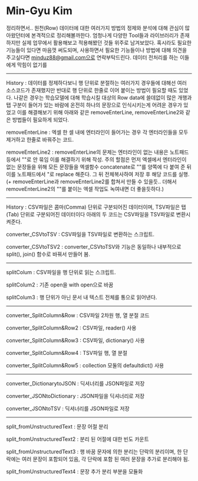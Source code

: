 # Min-Gyu Kim

정리하면서..
원천(Row) 데이터에 대한 여러가지 방법의 정제와 분석에 대해 관심이 많아왔던터에 본격적으로 정리해볼까한다. 엄청나게 다양한 Tool들과 라이브러리가 존재하지만 실제 업무에서 활용해보고 적용해봤던 것들 위주로 남겨보았다. 혹시라도 필요한 기능들이 있다면 마음껏 써도되며, 사용하면서 필요한 기능들이나 방법에 대해 의견을 주고싶다면 minduz88@gmail.com으로 연락부탁드린다. 데이터 전처리를 하는 이들에게 막힘이 없기를

-----------------------------------------------------------------------------------------------------------------------

History
: 데이터를 정제하다보니 행 단위로 분절하는 여러가지 경우들에 대해선 여러 소스코드가 존재했지만 반대로 행 단위로 한줄로 이어 붙이는 방법이 필요할 때도 있었다. 나같은 경우는 학습모델에 대해 학습시킬 대상의 Row data에 쓸데없이 많은 개행과 탭 구분이 들어가 있는 바람에 온전히 하나의 문장으로 인식시키는게 어려운 경우가 있었고 이를 해결해보기 위해 아래와 같은 removeEnterLine, removeEnterLine2와 같은 방법들이 필요하게 되었다.

removeEnterLine
: 엑셀 한 셀 내에 엔터라인이 들어가는 경우 각 엔터라인들을 모두 제거하고 한줄로 바꿔주는 코드.

removeEnterLine2
: removeEnterLine의 문제는 엔터라인이 없는 내용은 노트패드 등에서 ""로 안 묶임 이를 해결하기 위해 작성. 주의 할점은 먼저 엑셀에서 엔터라인이 없는 문장들을 위해 모든 문장들을 엑셀함수 concatenate로 ""를 양쪽에 다 붙여 준 뒤 이를 노트패드에서 "로 replace 해준다. 그 뒤 전체복사하여 저장 후 해당 코드를 실행.
(+ removeEnterLine과 removeEnterLine2를 합쳐서 만들 수 있을듯.. 더해서 removeEnterLine2의 ""를 붙이는 엑셀 작업도 녹여내면 더 좋을듯하다.)

-----------------------------------------------------------------------------------------------------------------------

History
: CSV파일은 콤마(Comma) 단위로 구분되어진 데이터이며, TSV파일은 탭(Tab) 단위로 구분되어진 데이터이다 아래의 두 코드는 CSV파일을 TSV파일로 변환시켜준다.

converter_CSVtoTSV
: CSV파일을 TSV파일로 변환하는 스크립트.

converter_CSVtoTSV2
: converter_CSVtoTSV와 기능은 동일하나 내부적으로 split(), join() 함수로 바꿔서 만들어 봄.

-----------------------------------------------------------------------------------------------------------------------

splitColum
: CSV파일을 행 단위로 읽는 스크립트.

splitColum2
: 기존 open을 with open으로 바꿈

splitColum3
: 행 단위가 아닌 문서 내 텍스트 전체를 통으로 읽어낸다.

-----------------------------------------------------------------------------------------------------------------------

converter_SplitColumn&Row
: CSV파일 2차원 행, 열 분절 코드

converter_SplitColumn&Row2
: CSV파일, reader() 사용

converter_SplitColumn&Row3
: CSV파일, dictionary() 사용

converter_SplitColumn&Row4
: TSV파일 행, 열 분절

converter_SplitColumn&Row5
: collection 모둘의 defaultdict() 사용

-----------------------------------------------------------------------------------------------------------------------

converter_DictionarytoJSON
: 딕셔너리를 JSON파일로 저장

converter_JSONtoDictionary
: JSON파일을 딕셔너리로 저장

converter_JSONtoTSV
: 딕셔너리를 JSON파일로 저장

-----------------------------------------------------------------------------------------------------------------------

split_fromUnstructuredText
: 문장 어절 분리

split_fromUnstructuredText2
: 분리 된 어절에 대한 빈도 카운트

split_fromUnstructuredText3
: 행 바꿈 문자에 의한 분리는 단락의 분리이며, 한 단락에는 여러 문장이 포함되어 있음, 각 단락에 포함 된 여러 문장을 추가로 분리해야 됨.

split_fromUnstructuredText4
: 문장 추가 분리 부분을 모듈화
